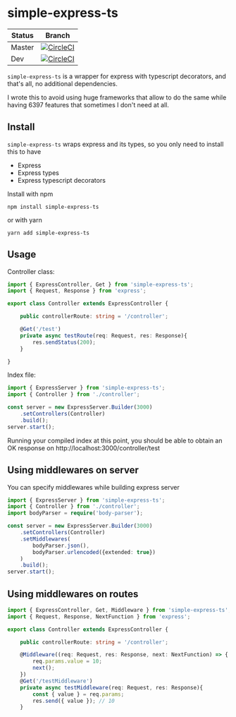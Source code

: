 # simple-express-ts

Status | Branch
--- | ---
Master | [![CircleCI](https://circleci.com/gh/TizioFittizio/simple-express-ts/tree/master.svg?style=svg)](https://circleci.com/gh/TizioFittizio/simple-express-ts/tree/master)
Dev | [![CircleCI](https://circleci.com/gh/TizioFittizio/simple-express-ts/tree/dev.svg?style=svg)](https://circleci.com/gh/TizioFittizio/simple-express-ts/tree/dev)

`simple-express-ts` is a wrapper for express with typescript decorators, and that's all, no additional dependencies.

I wrote this to avoid using huge frameworks that allow to do the same while having 6397 features that sometimes I don't need at all.

## Install

`simple-express-ts` wraps express and its types, so you only need to install this to have
*   Express
*   Express types
*   Express typescript decorators

Install with npm
```
npm install simple-express-ts
```
or with yarn
```
yarn add simple-express-ts
```

## Usage

Controller class:
```ts
import { ExpressController, Get } from 'simple-express-ts';
import { Request, Response } from 'express';

export class Controller extends ExpressController {

    public controllerRoute: string = '/controller';

    @Get('/test')
    private async testRoute(req: Request, res: Response){
        res.sendStatus(200);
    }

}
```
Index file:
```ts
import { ExpressServer } from 'simple-express-ts';
import { Controller } from './controller';

const server = new ExpressServer.Builder(3000)
    .setControllers(Controller)
    .build();
server.start();
```
Running your compiled index at this point, you should be able to obtain an OK response on http://localhost:3000/controller/test

## Using middlewares on server
You can specify middlewares while building express server
```ts
import { ExpressServer } from 'simple-express-ts';
import { Controller } from './controller';
import bodyParser = require('body-parser');

const server = new ExpressServer.Builder(3000)
    .setControllers(Controller)
    .setMiddlewares(
        bodyParser.json(),
        bodyParser.urlencoded({extended: true})
    )
    .build();
server.start();
```

## Using middlewares on routes
```ts
import { ExpressController, Get, Middleware } from 'simple-express-ts';
import { Request, Response, NextFunction } from 'express';

export class Controller extends ExpressController {

    public controllerRoute: string = '/controller';

    @Middleware((req: Request, res: Response, next: NextFunction) => {
        req.params.value = 10;
        next();
    })
    @Get('/testMiddleware')
    private async testMiddleware(req: Request, res: Response){
        const { value } = req.params;
        res.send({ value }); // 10
    }
```